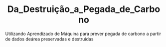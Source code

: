 <h1 align="center"> Da_Destruição_a_Pegada_de_Carbono </h1>

Utilizando Aprendizado de Máquina para prever pegada de carbono a partir de dados deárea preservadas e destruidas
